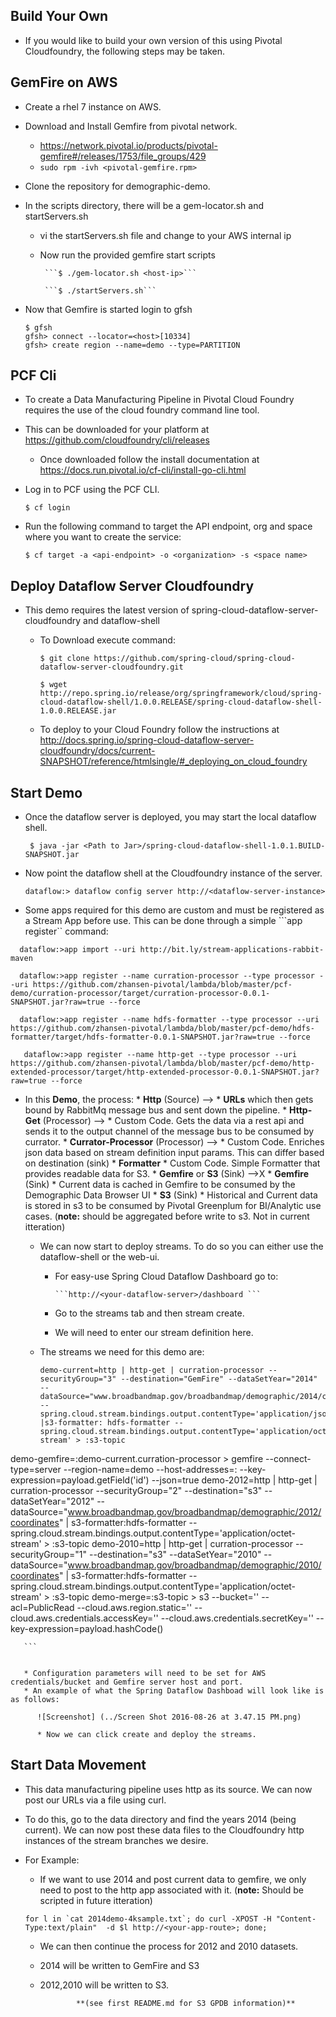 ## Build Your Own
 * If you would like to build your own version of this using Pivotal Cloudfoundry, the following steps may be taken. 

## GemFire on AWS
 * Create a rhel 7 instance on AWS. 
 * Download and Install Gemfire from pivotal network. 
   * https://network.pivotal.io/products/pivotal-gemfire#/releases/1753/file_groups/429
   * ```sudo rpm -ivh <pivotal-gemfire.rpm>```
   
 * Clone the repository for demographic-demo. 
 * In the scripts directory, there will be a gem-locator.sh and startServers.sh 
   * vi the startServers.sh file and change to your AWS internal ip
   * Now run the provided gemfire start scripts
   
          ```$ ./gem-locator.sh <host-ip>```

          ```$ ./startServers.sh```

  * Now that Gemfire is started login to gfsh
     
      ```
      $ gfsh
      gfsh> connect --locator=<host>[10334]
      gfsh> create region --name=demo --type=PARTITION
      ```

## PCF Cli
 * To create a Data Manufacturing Pipeline in Pivotal Cloud Foundry requires the use of the cloud foundry command line tool.
  * This can be downloaded for your platform at https://github.com/cloudfoundry/cli/releases
    * Once downloaded follow the install documentation at https://docs.run.pivotal.io/cf-cli/install-go-cli.html
  * Log in to PCF using the PCF CLI.
 
    ```$ cf login```
  * Run the following command to target the API endpoint, org and space where you want to create the service:
 
    ```$ cf target -a <api-endpoint> -o <organization> -s <space name>```
    
## Deploy Dataflow Server Cloudfoundry
  * This demo requires the latest version of spring-cloud-dataflow-server-cloudfoundry and dataflow-shell
    * To Download execute command:
    
       ```$ git clone https://github.com/spring-cloud/spring-cloud-dataflow-server-cloudfoundry.git```
       
       ```$ wget http://repo.spring.io/release/org/springframework/cloud/spring-cloud-dataflow-shell/1.0.0.RELEASE/spring-cloud-dataflow-shell-1.0.0.RELEASE.jar```
    
    * To deploy to your Cloud Foundry follow the instructions at http://docs.spring.io/spring-cloud-dataflow-server-cloudfoundry/docs/current-SNAPSHOT/reference/htmlsingle/#_deploying_on_cloud_foundry

## Start Demo
 * Once the dataflow server is deployed, you may start the local dataflow shell.
 
     ``` $ java -jar <Path to Jar>/spring-cloud-dataflow-shell-1.0.1.BUILD-SNAPSHOT.jar```

 * Now point the dataflow shell at the Cloudfoundry instance of the server.
   
      ```dataflow:> dataflow config server http://<dataflow-server-instance>```

 * Some apps required for this demo are custom and must be registered as a Stream App before use. This can be done through a simple     ```app register`` command: 

``` 
  dataflow:>app import --uri http://bit.ly/stream-applications-rabbit-maven

  dataflow:>app register --name curration-processor --type processor --uri https://github.com/zhansen-pivotal/lambda/blob/master/pcf-demo/curration-processor/target/curration-processor-0.0.1-SNAPSHOT.jar?raw=true --force

  dataflow:>app register --name hdfs-formatter --type processor --uri https://github.com/zhansen-pivotal/lambda/blob/master/pcf-demo/hdfs-formatter/target/hdfs-formatter-0.0.1-SNAPSHOT.jar?raw=true --force

   dataflow:>app register --name http-get --type processor --uri https://github.com/zhansen-pivotal/lambda/blob/master/pcf-demo/http-extended-processor/target/http-extended-processor-0.0.1-SNAPSHOT.jar?raw=true --force
```

 * In this **Demo**, the process:
       * **Http** (Source) --> 
         * **URLs** which then gets bound by RabbitMq message bus and sent down the pipeline.
       * **Http-Get** (Processor) -->
         * Custom Code. Gets the data via a rest api and sends it to the output channel of the message bus to be consumed by currator.
       * **Currator-Processor** (Processor) -->
         * Custom Code. Enriches json data based on stream definition input params. This can differ based on destination (sink)
       * **Formatter**
         * Custom Code. Simple Formatter that provides readable data for S3.
       * **Gemfire** or **S3** (Sink) -->X
         * **Gemfire** (Sink)
           * Current data is cached in Gemfire to be consumed by the Demographic Data Browser UI
         * **S3** (Sink)
           * Historical and Current data is stored in s3 to be consumed by Pivotal Greenplum for BI/Analytic use cases. (**note:** should be aggregated before write to s3. Not in current itteration)


   * We can now start to deploy streams. To do so you can either use the dataflow-shell or the web-ui. 

      *  For easy-use Spring Cloud Dataflow Dashboard go to:
             
             ```http://<your-dataflow-server>/dashboard ```
             
      *  Go to the streams tab and then stream create. 
      *  We will need to enter our stream definition here. 
   * The streams we need for this demo are:
       
       ```
       demo-current=http | http-get | curration-processor --securityGroup="3" --destination="GemFire" --dataSetYear="2014" --dataSource="www.broadbandmap.gov/broadbandmap/demographic/2014/coordinates" --spring.cloud.stream.bindings.output.contentType='application/json' |s3-formatter: hdfs-formatter --spring.cloud.stream.bindings.output.contentType='application/octet-stream' > :s3-topic
demo-gemfire=:demo-current.curration-processor > gemfire --connect-type=server --region-name=demo --host-addresses=<host>:<port> --key-expression=payload.getField('id') --json=true
demo-2012=http | http-get | curration-processor --securityGroup="2" --destination="s3" --dataSetYear="2012" --dataSource="www.broadbandmap.gov/broadbandmap/demographic/2012/coordinates" | s3-formatter:hdfs-formatter --spring.cloud.stream.bindings.output.contentType='application/octet-stream' > :s3-topic
demo-2010=http | http-get | curration-processor --securityGroup="1" --destination="s3" --dataSetYear="2010" --dataSource="www.broadbandmap.gov/broadbandmap/demographic/2010/coordinates" | s3-formatter:hdfs-formatter --spring.cloud.stream.bindings.output.contentType='application/octet-stream' > :s3-topic
demo-merge=:s3-topic > s3 --bucket='<your-bucket>' --acl=PublicRead --cloud.aws.region.static='<your-region>' --cloud.aws.credentials.accessKey='<your-accesskey>' --cloud.aws.credentials.secretKey='<your-secret>' --key-expression=payload.hashCode()
       
       ```
       
       
       * Configuration parameters will need to be set for AWS credentials/bucket and Gemfire server host and port.
       * An example of what the Spring Dataflow Dashboad will look like is as follows:
       
          ![Screenshot] (../Screen Shot 2016-08-26 at 3.47.15 PM.png)
          
          * Now we can click create and deploy the streams.
          
 ## Start Data Movement
   * This data manufacturing pipeline uses http as its source. We can now post our URLs via a file using curl. 
   * To do this, go to the data directory and find the years 2014 (being current). We can now post these data files to the Cloudfoundry http instances of the stream branches we desire. 
   * For Example:
     * If we want to use 2014 and post current data to gemfire, we only need to post to the http app associated with it. (**note:** Should be scripted in future itteration)
     
      ```for l in `cat 2014demo-4ksample.txt`; do curl -XPOST -H "Content-Type:text/plain"  -d $l http://<your-app-route>; done;```
     
     * We can then continue the process for 2012 and 2010 datasets. 
     * 2014 will be written to GemFire and S3
     * 2012,2010 will be written to S3. 
            
                   **(see first README.md for S3 GPDB information)**
